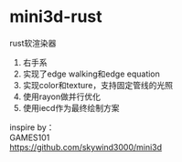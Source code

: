 # mini3d-rust
rust软渲染器

1. 右手系  
2. 实现了edge walking和edge equation  
3. 实现color和texture，支持固定管线的光照
4. 使用rayon做并行优化
5. 使用iecd作为最终绘制方案

  
inspire by：  
GAMES101  
https://github.com/skywind3000/mini3d
